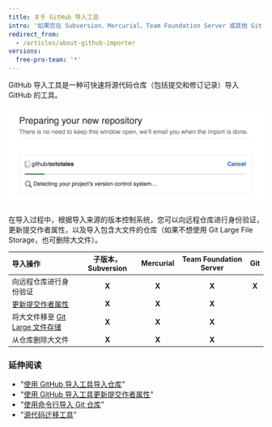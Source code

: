 ```yaml
---
title: 关于 GitHub 导入工具
intro: '如果您在 Subversion、Mercurial、Team Foundation Server 或其他 Git 仓库中有源代码，可使用 GitHub 导入工具将其移至 GitHub。'
redirect_from:
  - /articles/about-github-importer
versions:
  free-pro-team: '*'
---
```


GitHub 导入工具是一种可快速将源代码仓库（包括提交和修订记录）导入 GitHub 的工具。

![导入仓库 gif](/assets/images/help/importer/github-importer.gif)

在导入过程中，根据导入来源的版本控制系统，您可以向远程仓库进行身份验证，更新提交作者属性，以及导入包含大文件的仓库（如果不想使用 Git Large File Storage，也可删除大文件）。

| 导入操作                                                                          | 子版本，Subversion | Mercurial | Team Foundation Server |  Git  |
|:----------------------------------------------------------------------------- |:--------------:|:---------:|:----------------------:|:-----:|
| 向远程仓库进行身份验证                                                                   |     **X**      |   **X**   |         **X**          | **X** |
| [更新提交作者属性](/articles/updating-commit-author-attribution-with-github-importer) |     **X**      |   **X**   |         **X**          |       |
| 将大文件移至 [Git Large 文件存储](/articles/about-git-large-file-storage)               |     **X**      |   **X**   |         **X**          |       |
| 从仓库删除大文件                                                                      |     **X**      |   **X**   |         **X**          |       |

### 延伸阅读

- "[使用 GitHub 导入工具导入仓库](/articles/importing-a-repository-with-github-importer)"
- "[使用 GitHub 导入工具更新提交作者属性](/articles/updating-commit-author-attribution-with-github-importer)"
- "[使用命令行导入 Git 仓库](/articles/importing-a-git-repository-using-the-command-line)"
- "[源代码迁移工具](/articles/source-code-migration-tools)"
